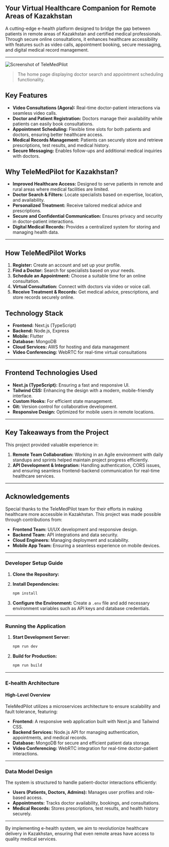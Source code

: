 ## **Your Virtual Healthcare Companion for Remote Areas of Kazakhstan**

A cutting-edge e-health platform designed to bridge the gap between patients in remote areas of Kazakhstan and certified medical professionals. Through secure online consultations, it enhances healthcare accessibility with features such as video calls, appointment booking, secure messaging, and digital medical record management.

---

![Screenshot of TeleMedPilot](.png)
> The home page displaying doctor search and appointment scheduling functionality.

## **Key Features**

- **Video Consultations (Agora):** Real-time doctor-patient interactions via seamless video calls.
- **Doctor and Patient Registration:** Doctors manage their availability while patients can easily book consultations.
- **Appointment Scheduling:** Flexible time slots for both patients and doctors, ensuring better healthcare access.
- **Medical Records Management:** Patients can securely store and retrieve prescriptions, test results, and medical history.
- **Secure Messaging:** Enables follow-ups and additional medical inquiries with doctors.

## **Why TeleMedPilot for Kazakhstan?**

- **Improved Healthcare Access:** Designed to serve patients in remote and rural areas where medical facilities are limited.
- **Doctor Search & Filters:** Locate specialists based on expertise, location, and availability.
- **Personalized Treatment:** Receive tailored medical advice and prescriptions.
- **Secure and Confidential Communication:** Ensures privacy and security in doctor-patient interactions.
- **Digital Medical Records:** Provides a centralized system for storing and managing health data.

---

## **How TeleMedPilot Works**

1. **Register:** Create an account and set up your profile.
2. **Find a Doctor:** Search for specialists based on your needs.
3. **Schedule an Appointment:** Choose a suitable time for an online consultation.
4. **Virtual Consultation:** Connect with doctors via video or voice call.
5. **Receive Treatment & Records:** Get medical advice, prescriptions, and store records securely online.

## **Technology Stack**

- **Frontend:** Next.js (TypeScript)
- **Backend:** Node.js, Express
- **Mobile:** Flutter
- **Database:** MongoDB
- **Cloud Services:** AWS for hosting and data management
- **Video Conferencing:** WebRTC for real-time virtual consultations

---

## **Frontend Technologies Used**

- **Next.js (TypeScript):** Ensuring a fast and responsive UI.
- **Tailwind CSS:** Enhancing the design with a modern, mobile-friendly interface.
- **Custom Hooks:** For efficient state management.
- **Git:** Version control for collaborative development.
- **Responsive Design:** Optimized for mobile users in remote locations.

---

## **Key Takeaways from the Project**

This project provided valuable experience in:

1. **Remote Team Collaboration:** Working in an Agile environment with daily standups and sprints helped maintain project progress efficiently.
2. **API Development & Integration:** Handling authentication, CORS issues, and ensuring seamless frontend-backend communication for real-time healthcare services.

---

## **Acknowledgements**

Special thanks to the TeleMedPilot team for their efforts in making healthcare more accessible in Kazakhstan. This project was made possible through contributions from:

- **Frontend Team:** UI/UX development and responsive design.
- **Backend Team:** API integrations and data security.
- **Cloud Engineers:** Managing deployment and scalability.
- **Mobile App Team:** Ensuring a seamless experience on mobile devices.

---
### **Developer Setup Guide**

1. **Clone the Repository:**

2. **Install Dependencies:**
   ```bash
   npm install
   ```
3. **Configure the Environment:**
   Create a `.env` file and add necessary environment variables such as API keys and database credentials.

---
### **Running the Application**

1. **Start Development Server:**
   ```bash
   npm run dev
   ```
2. **Build for Production:**
   ```bash
   npm run build
   ```

---

### **E-health Architecture**

#### **High-Level Overview**

TeleMedPilot utilizes a microservices architecture to ensure scalability and fault tolerance, featuring:

- **Frontend:** A responsive web application built with Next.js and Tailwind CSS.
- **Backend Services:** Node.js API for managing authentication, appointments, and medical records.
- **Database:** MongoDB for secure and efficient patient data storage.
- **Video Conferencing:** WebRTC integration for real-time doctor-patient interactions.

---

### **Data Model Design**

The system is structured to handle patient-doctor interactions efficiently:

- **Users (Patients, Doctors, Admins):** Manages user profiles and role-based access.
- **Appointments:** Tracks doctor availability, bookings, and consultations.
- **Medical Records:** Stores prescriptions, test results, and health history securely.

---

By implementing e-health system, we aim to revolutionize healthcare delivery in Kazakhstan, ensuring that even remote areas have access to quality medical services.

